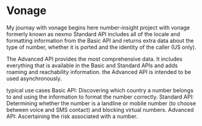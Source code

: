 # Vonage
My journay with vonage begins here
number-insight project with vonage formerly known as nexmo
Standard API includes all of the locale and formatting information from the Basic API and returns extra data about the type of number, whether it is ported and the identity of the caller (US only).

The Advanced API provides the most comprehensive data. It includes everything that is available in the Basic and Standard APIs and adds roaming and reachability information.
 the Advanced API is intended to be used asynchronously.

 typical use cases
 Basic API: Discovering which country a number belongs to and using the information to format the number correctly.
Standard API: Determining whether the number is a landline or mobile number (to choose between voice and SMS contact) and blocking virtual numbers.
Advanced API: Ascertaining the risk associated with a number.
